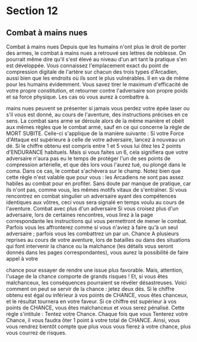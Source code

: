 # Section 12

## Combat à mains nues

Combat à mains nues
Depuis que les humains n'ont plus le droit de porter des armes, le combat à mains nues a retrouvé ses lettres de noblesse. On pourrait même dire qu'il s'est élevé au niveau d'un art tant la pratique s'en est développée. Vous connaissez l'emplacement exact du point de compression digitale de l'artère sur chacun des trois types d'Arcadien, aussi bien que les endroits où ils sont le plus vulnérables. Il en va de même pour les humains évidemment. Vous savez tirer le maximum d'efficacité de votre propre constitution, et retourner contre l'adversaire son propre poids et sa force physique. Les cas où vous aurez à combattre à.
 
 
mains nues peuvent se présenter si jamais vous perdez votre épée 
laser ou s'il vous est donné, au cours de l'aventure, des 
instructions précises en ce sens. 
La combat sans arme se déroule alors de la même manière et 
obéit aux mêmes règles que le combat armé, sauf en ce qui 
concerne la règle de MORT SUBITE. Celle-ci s'applique de la 
manière suivante : 
Si votre Force d'Attaque est supérieure à celle de votre 
adversaire, lancez à nouveau un dé. Si le chiffre obtenu est 
compris entre 1 et 5 vous lui ôtez les 2 points d'ENDURANCE 
habituels. Mais si vous faites un 6, cela signifiera que votre 
adversaire n'aura pas eu le temps de protéger l'un de ses points 
de compression artérielle, et que dès lors vous l'aurez tué, ou 
plongé dans le coma. Dans ce cas, le combat s'achèvera sur le 
champ. Notez bien que cette règle n'est valable que pour vous : 
les Arcadiens ne sont pas assez habiles au combat pour en 
profiter. Sans doute par manque de pratique, car ils n'ont pas, 
comme vous, les mêmes motifs vitaux de 
s'entraîner. Si vous rencontrez en combat singulier un adversaire 
ayant des compétences identiques aux vôtres, ceci vous sera 
signalé en temps voulu au cours de l'aventure. 
Combat avec plus d'un adversaire 
Si vous croisez plus d'un adversaire, lors de certaines rencontres, 
vous lirez à la page correspondante les instructions qui vous 
permettront de mener le combat. Parfois vous les affronterez 
comme si vous n'aviez à faire qu'à un seul adversaire ; parfois 
vous les combattrez un par un. 
Chance 
A plusieurs reprises au cours de votre aventure, lors de batailles 
ou dans des situations qui font intervenir la chance ou la 
malchance (les détails vous seront donnés dans les pages 
correspondantes), vous aurez la possibilité de faire appel à votre 

chance pour essayer de rendre une issue plus favorable. Mais, attention, l'usage de la chance comporte de grands risques ! Et, si vous êtes malchanceux, les conséquences pourraient se révéler désastreuses.
Voici comment on peut se servir de la chance : jetez deux dés. Si le chiffre obtenu est égal ou inférieur à vos points de CHANCE, vous êtes chanceux, et le résultat tournera en votre faveur. Si ce chiffre est supérieur à vos points de CHANCE, vous êtes malchanceux et vous serez pénalisé.
Cette règle s'intitule : Tentez votre Chance. Chaque fois que vous Tenterez votre Chance, il vous faudra ôter 1 point à votre total de CHANCE. Ainsi, vous vous rendrez bientôt compte que plus vous vous fierez à votre chance, plus vous courrez de risques.